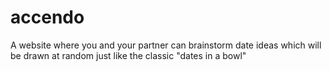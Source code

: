 # accendo
A website where you and your partner can brainstorm date ideas which will be drawn at random just like the classic "dates in a bowl" 
